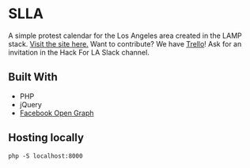 # SLLA

A simple protest calendar for the Los Angeles area created in the LAMP stack. [Visit the site here.](http://stayloudla.com/)
Want to contribute? We have [Trello](https://trello.com/stayloudla)! Ask for an invitation in the Hack For LA Slack channel.

## Built With

* PHP
* jQuery
* [Facebook Open Graph](https://developers.facebook.com/docs/reference/opengraph/)

## Hosting locally
`php -S localhost:8000`

